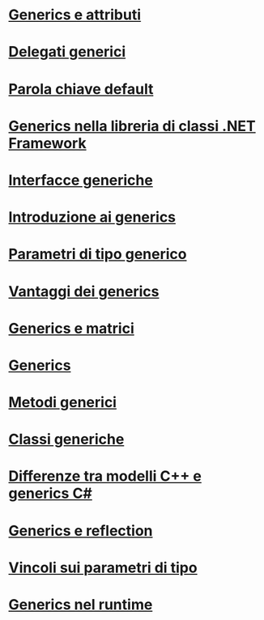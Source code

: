 # [Generics e attributi](generics-and-attributes.md)
# [Delegati generici](generic-delegates.md)
# [Parola chiave default](default-keyword-in-generic-code.md)
# [Generics nella libreria di classi .NET Framework](generics-in-the-net-framework-class-library.md)
# [Interfacce generiche](generic-interfaces.md)
# [Introduzione ai generics](introduction-to-generics.md)
# [Parametri di tipo generico](generic-type-parameters.md)
# [Vantaggi dei generics](benefits-of-generics.md)
# [Generics e matrici](generics-and-arrays.md)
# [Generics](index.md)
# [Metodi generici](generic-methods.md)
# [Classi generiche](generic-classes.md)
# [Differenze tra modelli C++ e generics C#](differences-between-cpp-templates-and-csharp-generics.md)
# [Generics e reflection](generics-and-reflection.md)
# [Vincoli sui parametri di tipo](constraints-on-type-parameters.md)
# [Generics nel runtime](generics-in-the-run-time.md)
